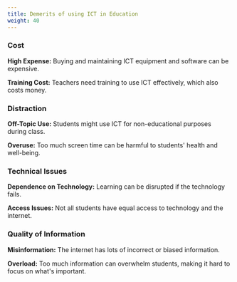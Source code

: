 ```yaml
---
title: Demerits of using ICT in Education
weight: 40
---
```


### Cost

**High Expense:** Buying and maintaining ICT equipment and software can be expensive.

**Training Cost:** Teachers need training to use ICT effectively, which also costs money.

### Distraction

**Off-Topic Use:** Students might use ICT for non-educational purposes during class.

**Overuse:** Too much screen time can be harmful to students' health and well-being.

### Technical Issues

**Dependence on Technology:** Learning can be disrupted if the technology fails.

**Access Issues:** Not all students have equal access to technology and the internet.

### Quality of Information

**Misinformation:** The internet has lots of incorrect or biased information.

**Overload:** Too much information can overwhelm students, making it hard to focus on what's important.
